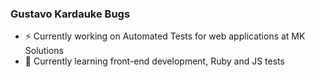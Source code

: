 ### Gustavo Kardauke Bugs

- ⚡️ Currently working on Automated Tests for web applications at MK Solutions
- 🌱 Currently learning front-end development, Ruby and JS tests
